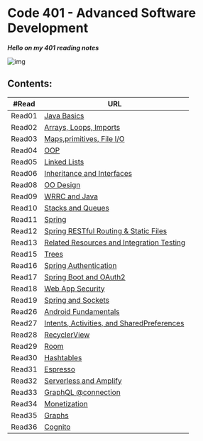 # Code 401 - Advanced Software Development 

***Hello on my 401 reading notes***

![img](https://cdn1.iconfinder.com/data/icons/popicon-education/256/10-512.png)

## **Contents:**

| #Read     | URL |
| ----------- | ----------- |
| Read01|[Java Basics](https://heba1998.github.io/Reading-Note-/code401/Read01)|
|Read02|[Arrays, Loops, Imports](https://heba1998.github.io/Reading-Note-/code401/Read02)|
|Read03|[Maps,primitives, File I/O](https://heba1998.github.io/Reading-Note-/code401/Read03)|
|Read04|[OOP](./Read04)|
|Read05|[Linked Lists](./Read05)|
|Read06|[Inheritance and Interfaces](./Read06)|
|Read08|[OO Design](./Read08)|
|Read09|[WRRC and Java](./Read09)|
|Read10|[Stacks and Queues](./Read10)|
|Read11|[Spring](./Read11)|
|Read12|[Spring RESTful Routing & Static Files](./Read12)|
|Read13|[Related Resources and Integration Testing](./Read13)|
|Read15|[Trees](./Read15)|
|Read16|[Spring Authentication](./Read16)|
|Read17|[Spring Boot and OAuth2](./Read17)|
|Read18|[Web App Security](./Read18)|
|Read19|[Spring and Sockets](./Read19)|
|Read26|[Android Fundamentals](./Read26)|
|Read27|[ Intents, Activities, and SharedPreferences](./Read27)|
|Read28|[RecyclerView](./Read28)|
|Read29|[Room](./Read29)|
|Read30|[Hashtables](./Read30)|
|Read31|[Espresso](./Read31)|
|Read32|[Serverless and Amplify](./Read32)|
|Read33|[GraphQL @connection](./Read33)|
|Read34|[Monetization](./Read34)|
|Read35|[Graphs](./Read35)|
|Read36|[Cognito](./Read36)|